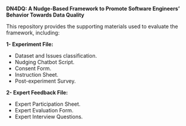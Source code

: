 **DN4DQ: A Nudge-Based Framework to Promote Software Engineers’ Behavior Towards Data Quality**

This repository provides the supporting materials used to evaluate the framework, including:

**1- Experiment File:**
- Dataset and Issues classification.
- Nudging Chatbot Script.
- Consent Form.
- Instruction Sheet.
- Post-experiment Survey.

**2- Expert Feedback File:**
- Expert Participation Sheet.
- Expert Evaluation Form.
- Expert Interview Questions.

